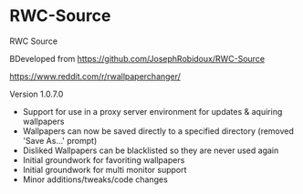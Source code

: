 # RWC-Source
RWC Source

BDeveloped from https://github.com/JosephRobidoux/RWC-Source

https://www.reddit.com/r/rwallpaperchanger/

Version 1.0.7.0
- Support for use in a proxy server environment for updates & aquiring wallpapers
- Wallpapers can now be saved directly to a specified directory (removed 'Save As...' prompt) 
- Disliked Wallpapers can be blacklisted so they are never used again 
- Initial groundwork for favoriting wallpapers 
- Initial groundwork for multi monitor support
- Minor additions/tweaks/code changes
